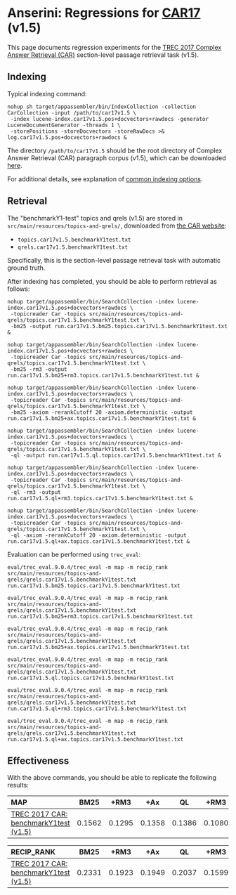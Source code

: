 # Anserini: Regressions for [CAR17](http://trec-car.cs.unh.edu/) (v1.5)

This page documents regression experiments for the [TREC 2017 Complex Answer Retrieval (CAR)](http://trec-car.cs.unh.edu/) section-level passage retrieval task (v1.5).

## Indexing

Typical indexing command:

```
nohup sh target/appassembler/bin/IndexCollection -collection CarCollection -input /path/to/car17v1.5 \
 -index lucene-index.car17v1.5.pos+docvectors+rawdocs -generator LuceneDocumentGenerator -threads 1 \
 -storePositions -storeDocvectors -storeRawDocs >& log.car17v1.5.pos+docvectors+rawdocs &
```

The directory `/path/to/car17v1.5` should be the root directory of Complex Answer Retrieval (CAR) paragraph corpus (v1.5), which can be downloaded [here](http://trec-car.cs.unh.edu/datareleases/).

For additional details, see explanation of [common indexing options](common-indexing-options.md).

## Retrieval

The "benchmarkY1-test" topics and qrels (v1.5) are stored in `src/main/resources/topics-and-qrels/`, downloaded from [the CAR website](http://trec-car.cs.unh.edu/datareleases/):

+ `topics.car17v1.5.benchmarkY1test.txt`
+ `qrels.car17v1.5.benchmarkY1test.txt`

Specifically, this is the section-level passage retrieval task with automatic ground truth.

After indexing has completed, you should be able to perform retrieval as follows:

```
nohup target/appassembler/bin/SearchCollection -index lucene-index.car17v1.5.pos+docvectors+rawdocs \
 -topicreader Car -topics src/main/resources/topics-and-qrels/topics.car17v1.5.benchmarkY1test.txt \
 -bm25 -output run.car17v1.5.bm25.topics.car17v1.5.benchmarkY1test.txt &

nohup target/appassembler/bin/SearchCollection -index lucene-index.car17v1.5.pos+docvectors+rawdocs \
 -topicreader Car -topics src/main/resources/topics-and-qrels/topics.car17v1.5.benchmarkY1test.txt \
 -bm25 -rm3 -output run.car17v1.5.bm25+rm3.topics.car17v1.5.benchmarkY1test.txt &

nohup target/appassembler/bin/SearchCollection -index lucene-index.car17v1.5.pos+docvectors+rawdocs \
 -topicreader Car -topics src/main/resources/topics-and-qrels/topics.car17v1.5.benchmarkY1test.txt \
 -bm25 -axiom -rerankCutoff 20 -axiom.deterministic -output run.car17v1.5.bm25+ax.topics.car17v1.5.benchmarkY1test.txt &

nohup target/appassembler/bin/SearchCollection -index lucene-index.car17v1.5.pos+docvectors+rawdocs \
 -topicreader Car -topics src/main/resources/topics-and-qrels/topics.car17v1.5.benchmarkY1test.txt \
 -ql -output run.car17v1.5.ql.topics.car17v1.5.benchmarkY1test.txt &

nohup target/appassembler/bin/SearchCollection -index lucene-index.car17v1.5.pos+docvectors+rawdocs \
 -topicreader Car -topics src/main/resources/topics-and-qrels/topics.car17v1.5.benchmarkY1test.txt \
 -ql -rm3 -output run.car17v1.5.ql+rm3.topics.car17v1.5.benchmarkY1test.txt &

nohup target/appassembler/bin/SearchCollection -index lucene-index.car17v1.5.pos+docvectors+rawdocs \
 -topicreader Car -topics src/main/resources/topics-and-qrels/topics.car17v1.5.benchmarkY1test.txt \
 -ql -axiom -rerankCutoff 20 -axiom.deterministic -output run.car17v1.5.ql+ax.topics.car17v1.5.benchmarkY1test.txt &

```

Evaluation can be performed using `trec_eval`:

```
eval/trec_eval.9.0.4/trec_eval -m map -m recip_rank src/main/resources/topics-and-qrels/qrels.car17v1.5.benchmarkY1test.txt run.car17v1.5.bm25.topics.car17v1.5.benchmarkY1test.txt

eval/trec_eval.9.0.4/trec_eval -m map -m recip_rank src/main/resources/topics-and-qrels/qrels.car17v1.5.benchmarkY1test.txt run.car17v1.5.bm25+rm3.topics.car17v1.5.benchmarkY1test.txt

eval/trec_eval.9.0.4/trec_eval -m map -m recip_rank src/main/resources/topics-and-qrels/qrels.car17v1.5.benchmarkY1test.txt run.car17v1.5.bm25+ax.topics.car17v1.5.benchmarkY1test.txt

eval/trec_eval.9.0.4/trec_eval -m map -m recip_rank src/main/resources/topics-and-qrels/qrels.car17v1.5.benchmarkY1test.txt run.car17v1.5.ql.topics.car17v1.5.benchmarkY1test.txt

eval/trec_eval.9.0.4/trec_eval -m map -m recip_rank src/main/resources/topics-and-qrels/qrels.car17v1.5.benchmarkY1test.txt run.car17v1.5.ql+rm3.topics.car17v1.5.benchmarkY1test.txt

eval/trec_eval.9.0.4/trec_eval -m map -m recip_rank src/main/resources/topics-and-qrels/qrels.car17v1.5.benchmarkY1test.txt run.car17v1.5.ql+ax.topics.car17v1.5.benchmarkY1test.txt

```

## Effectiveness

With the above commands, you should be able to replicate the following results:

MAP                                     | BM25      | +RM3      | +Ax       | QL        | +RM3      | +Ax       |
:---------------------------------------|-----------|-----------|-----------|-----------|-----------|-----------|
[TREC 2017 CAR: benchmarkY1test (v1.5)](http://trec-car.cs.unh.edu/datareleases/)| 0.1562    | 0.1295    | 0.1358    | 0.1386    | 0.1080    | 0.1048    |


RECIP_RANK                              | BM25      | +RM3      | +Ax       | QL        | +RM3      | +Ax       |
:---------------------------------------|-----------|-----------|-----------|-----------|-----------|-----------|
[TREC 2017 CAR: benchmarkY1test (v1.5)](http://trec-car.cs.unh.edu/datareleases/)| 0.2331    | 0.1923    | 0.1949    | 0.2037    | 0.1599    | 0.1524    |


